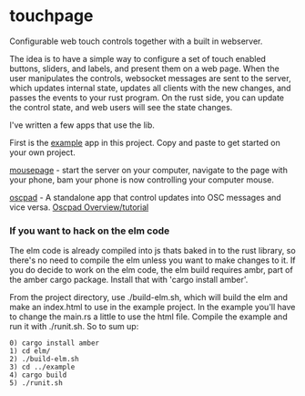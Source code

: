 # touchpage

Configurable web touch controls together with a built in webserver.

The idea is to have a simple way to configure a set of touch enabled buttons, sliders, and labels, and present them on a web page.  When the user manipulates the controls, websocket messages are sent to the server, which updates internal state, updates all clients with the new changes, and passes the events to your rust program.  On the rust side, you can update the control state, and web users will see the state changes.

I've written a few apps that use the lib.

First is the [example](https://github.com/bburdette/touchpage/example) app in this project.  Copy and paste to get started on your own project. 

[mousepage](https://github.com/bburdette/mousepage) - start the server on your computer, navigate to the page with your phone, bam your phone is now controlling your computer mouse.

[oscpad](https://github.com/bburdette/oscpad) - A standalone app that control updates into OSC messages and vice versa.  [Oscpad Overview/tutorial](https://github.com/bburdette/oscpad/wiki/Get-started-with-oscpad)  

### If you want to hack on the elm code

The elm code is already compiled into js thats baked in to the rust library, so there's no need to compile the elm unless you want to make changes to it.  If you do decide to work on the elm code, the elm build requires ambr, part of the amber cargo package.  Install that with 'cargo install amber'.

From the project directory, use ./build-elm.sh, which will build the elm and make an index.html to use in the example project.  In the example you'll have to change the main.rs a little to use the html file.  Compile the example and run it with ./runit.sh.  So to sum up:

    0) cargo install amber
    1) cd elm/
    2) ./build-elm.sh
    3) cd ../example
    4) cargo build
    5) ./runit.sh
